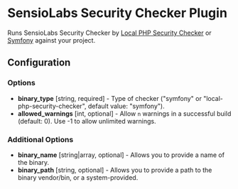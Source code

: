 SensioLabs Security Checker Plugin
==================================

Runs SensioLabs Security Checker by [Local PHP Security Checker](https://github.com/fabpot/local-php-security-checker) or [Symfony](https://symfony.com/download) against your project.

Configuration
-------------

### Options

* **binary_type** [string, required] - Type of checker ("symfony" or "local-php-security-checker", default value: "symfony").
* **allowed_warnings** [int, optional] - Allow `n` warnings in a successful build (default: 0). 
  Use -1 to allow unlimited warnings.

### Additional Options

* **binary_name** [string|array, optional] - Allows you to provide a name of the binary.
* **binary_path** [string, optional] - Allows you to provide a path to the binary vendor/bin, or a system-provided.
